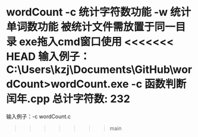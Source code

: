 wordCount
-c 统计字符数功能
-w 统计单词数功能
被统计文件需放置于同一目录
exe拖入cmd窗口使用
<<<<<<< HEAD
输入例子：C:\Users\kzj\Documents\GitHub\wordCount>wordCount.exe -c 函数判断闰年.cpp
总计字符数: 232 
=======
输入例子：-c wordCount.c
>>>>>>> main
